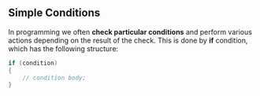 ## Simple Conditions

In programming we often **check particular conditions** and perform various actions depending on the result of the check. This is done by **if** condition, which has the following structure:

```csharp
if (condition)
{
    // condition body;  
}
```
